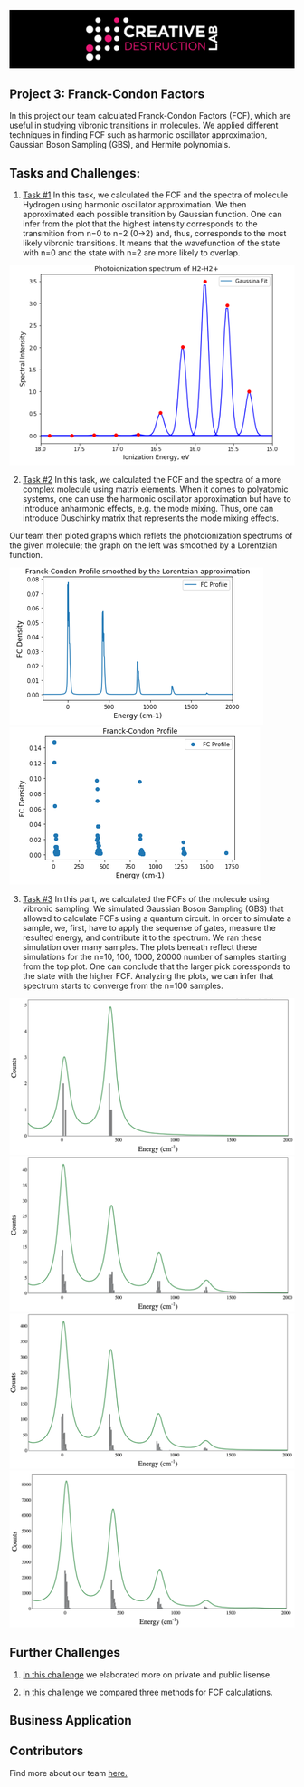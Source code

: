 ![CDL 2020 Cohort Project](../figures/CDL_logo.jpg)

## Project 3: Franck-Condon Factors

In this project our team calculated Franck-Condon Factors (FCF), which are useful in studying vibronic transitions in molecules. We applied different techniques in finding FCF such as harmonic oscillator approximation, Gaussian Boson Sampling (GBS), and Hermite polynomials.

## Tasks and Challenges:

1. [Task #1](https://github.com/olgOk/CohortProject_2020/blob/master/Project_3_Franck_Condon_Factors/Task1.ipynb) In this task, we calculated the FCF and the spectra of molecule Hydrogen using harmonic oscillator approximation. We then approximated each possible transition by Gaussian function. One can infer from the plot that the highest intensity corresponds to the transmition from n=0 to n=2 (0->2) and, thus, corresponds to the most likely vibronic transitions. It means that the wavefunction of the state with n=0 and the state with n=2 are more likely to overlap. 

![](img/task1.png)

2. [Task #2](https://github.com/olgOk/CohortProject_2020/blob/master/Project_3_Franck_Condon_Factors/Task2Code/Task2.ipynb)  In this task, we calculated the FCF and the spectra of a more complex molecule using matrix elements. When it comes to polyatomic systems, one can use the harmonic oscillator approximation but have to introduce anharmonic effects, e.g. the mode mixing. Thus, one can introduce Duschinky matrix that represents the mode mixing effects.

Our team then ploted graphs which reflets the photoionization spectrums of the given molecule; the graph on the left was smoothed by a Lorentzian function. 

![](img/task2_1.png) 
![](img/task2_2.png)

3. [Task #3](https://github.com/olgOk/CohortProject_2020/blob/master/Project_3_Franck_Condon_Factors/Task3.ipynb) In this part, we calculated the FCFs of the molecule using vibronic sampling. We simulated Gaussian Boson Sampling (GBS) that allowed to calculate FCFs using a quantum circuit. In order to simulate a sample, we, first, have to apply the sequense of gates, measure the resulted energy, and contribute it to the spectrum. We ran these simulation over many samples. The plots beneath reflect these simulations for the n=10, 100, 1000, 20000 number of samples starting from the top plot. One can conclude that the larger pick coressponds to the state with the higher FCF. Analyzing the plots, we can infer that spectrum starts to converge from the n=100 samples.

![](img/10.png)
![](img/100.png)
![](img/1000.png)
![](img/20000.png)

## Further Challenges

1. [In this challenge](https://github.com/olgOk/CohortProject_2020/blob/master/Project_3_Franck_Condon_Factors/PrivateVSPublicLisense.md) we elaborated more on private and public lisense. 

2. [In this challenge]() we compared three methods for FCF calculations.

## Business Application

## Contributors

Find more about our team [here.](https://github.com/olgOk/CohortProject_2020/blob/master/Project_3_Franck_Condon_Factors/Contributors.md)
